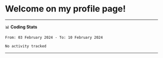 # Welcome on my profile page!
<!-- print(("dralla"[::-1]+"s").capitalize()) -->

<!-- ---
👨🏻‍💻 **Busy With**
* Learning new Skills.
* Building small Projects.
* Being helpful. -->

---
📊 **Coding Stats**
<!--START_SECTION:waka-->

```txt
From: 03 February 2024 - To: 10 February 2024

No activity tracked
```

<!--END_SECTION:waka-->
---
